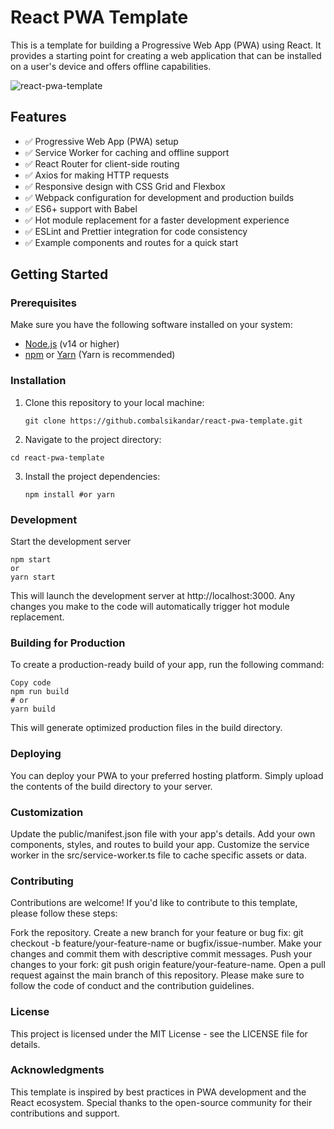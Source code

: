 # React PWA Template

This is a template for building a Progressive Web App (PWA) using React. It provides a starting point for creating a web application that can be installed on a user's device and offers offline capabilities.

![react-pwa-template](https://socialify.git.ci/balsikandar/react-pwa-template/image?language=1&owner=1&name=1&stargazers=1&theme=Light)

## Features

- ✅ Progressive Web App (PWA) setup
- ✅ Service Worker for caching and offline support
- ✅ React Router for client-side routing
- ✅ Axios for making HTTP requests
- ✅ Responsive design with CSS Grid and Flexbox
- ✅ Webpack configuration for development and production builds
- ✅ ES6+ support with Babel
- ✅ Hot module replacement for a faster development experience
- ✅ ESLint and Prettier integration for code consistency
- ✅ Example components and routes for a quick start

## Getting Started

### Prerequisites

Make sure you have the following software installed on your system:

- [Node.js](https://nodejs.org/) (v14 or higher)
- [npm](https://www.npmjs.com/) or [Yarn](https://yarnpkg.com/) (Yarn is recommended)

### Installation

1. Clone this repository to your local machine:

   ```
   git clone https://github.combalsikandar/react-pwa-template.git

2. Navigate to the project directory:
```
cd react-pwa-template
```

3. Install the project dependencies:
   ```
   npm install #or yarn
   ```

### Development
Start the development server
```
npm start
or
yarn start
```
This will launch the development server at http://localhost:3000. Any changes you make to the code will automatically trigger hot module replacement.

### Building for Production
To create a production-ready build of your app, run the following command:

```
Copy code
npm run build
# or
yarn build
```
This will generate optimized production files in the build directory.

### Deploying
You can deploy your PWA to your preferred hosting platform. Simply upload the contents of the build directory to your server.

### Customization
Update the public/manifest.json file with your app's details.
Add your own components, styles, and routes to build your app.
Customize the service worker in the src/service-worker.ts file to cache specific assets or data.

### Contributing
Contributions are welcome! If you'd like to contribute to this template, please follow these steps:

Fork the repository.
Create a new branch for your feature or bug fix: git checkout -b feature/your-feature-name or bugfix/issue-number.
Make your changes and commit them with descriptive commit messages.
Push your changes to your fork: git push origin feature/your-feature-name.
Open a pull request against the main branch of this repository.
Please make sure to follow the code of conduct and the contribution guidelines.

### License
This project is licensed under the MIT License - see the LICENSE file for details.

### Acknowledgments
This template is inspired by best practices in PWA development and the React ecosystem.
Special thanks to the open-source community for their contributions and support.
   
